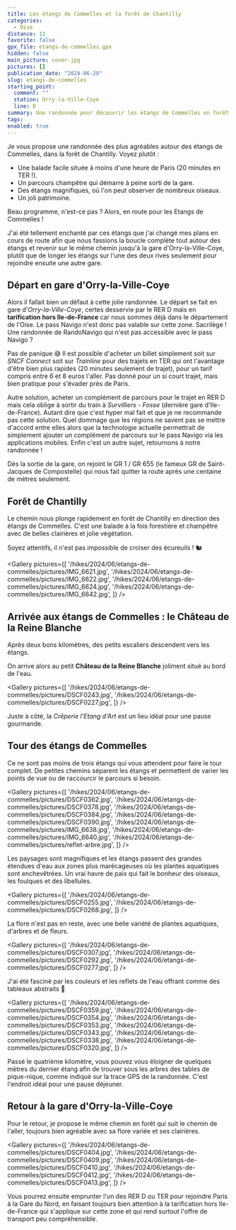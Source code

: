 ```yaml
---
title: Les étangs de Commelles et la forêt de Chantilly
categories:
  - Oise
distance: 11
favorite: false
gpx_file: etangs-de-commelles.gpx
hidden: false
main_picture: cover.jpg
pictures: []
publication_date: "2024-06-28"
slug: etangs-de-commelles
starting_point:
  comment: ""
  station: Orry-la-Ville-Coye
  line: D
summary: Une randonnée pour découvrir les étangs de Commelles en forêt de Chantilly, un véritable havre de paix pour la faune et la flore.
tags:
enabled: true
---
```


Je vous propose une randonnée des plus agréables autour des étangs de Commelles, dans la forêt de Chantilly. Voyez plutôt :

- Une balade facile située à moins d'une heure de Paris (20 minutes en TER !).
- Un parcours champêtre qui démarre à peine sorti de la gare.
- Des étangs magnifiques, où l'on peut observer de nombreux oiseaux.
- Un joli patrimoine.

Beau programme, n'est-ce pas ? Alors, en route pour les Etangs de Commelles !

J'ai été tellement enchanté par ces étangs que j'ai changé mes plans en cours de route afin que nous fassions la boucle complète tout autour des étangs et revenir sur le même chemin jusqu'à la gare d'Orry-la-Ville-Coye, plutôt que de longer les étangs sur l'une des deux rives seulement pour rejoindre ensuite une autre gare.

## Départ en gare d'Orry-la-Ville-Coye

Alors il fallait bien un défaut à cette jolie randonnée. Le départ se fait en gare d'_Orry-la-Ville-Coye_, certes desservie par le RER D mais en **tarification hors Ile-de-France** car nous sommes déjà dans le département de l'Oise. Le pass Navigo n'est donc pas valable sur cette zone. Sacrilège ! Une randonnée de RandoNavigo qui n'est pas accessible avec le pass Navigo ?

Pas de panique 😅 Il est possible d'acheter un billet simplement soit sur _SNCF Connect_ soit sur _Trainline_ pour des trajets en TER qui ont l'avantage d'être bien plus rapides (20 minutes seulement de trajet), pour un tarif compris entre 6 et 8 euros l'aller. Pas donné pour un si court trajet, mais bien pratique pour s'évader près de Paris.

Autre solution, acheter un complément de parcours pour le trajet en RER D mais cela oblige à sortir du train à _Survilliers - Fosse_ (dernière gare d'Ile-de-France). Autant dire que c'est hyper mal fait et que je ne recommande pas cette solution. Quel dommage que les régions ne savent pas se mettre d'accord entre elles alors que la technologie actuelle permettrait de simplement ajouter un complément de parcours sur le pass Navigo via les applications mobiles. Enfin c'est un autre sujet, retournons à notre randonnée !

<Picture
  src="/hikes/2024/06/etangs-de-commelles/pictures/IMG_6619.jpeg"
  caption="C'est peut-être hors tarification Navigo, mais c'est confortable et rapide !"
/>

Dès la sortie de la gare, on rejoint le GR 1 / GR 655 (le fameux GR de Saint-Jacques de Compostelle) qui nous fait quitter la route après une centaine de mètres seulement.

## Forêt de Chantilly

Le chemin nous plonge rapidement en forêt de Chantilly en direction des étangs de Commelles. C'est une balade à la fois forestière et champêtre avec de belles clairières et jolie végétation.

Soyez attentifs, il n'est pas impossible de croiser des écureuils ! 🐿️

<Gallery pictures={[
'/hikes/2024/06/etangs-de-commelles/pictures/IMG_6621.jpg',
'/hikes/2024/06/etangs-de-commelles/pictures/IMG_6622.jpg',
'/hikes/2024/06/etangs-de-commelles/pictures/IMG_6624.jpg',
'/hikes/2024/06/etangs-de-commelles/pictures/IMG_6642.jpg',
]} />

## Arrivée aux étangs de Commelles : le Château de la Reine Blanche

Après deux bons kilomètres, des petits escaliers descendent vers les étangs.

<Picture
  src="/hikes/2024/06/etangs-de-commelles/pictures/DSCF0223.jpg"
  caption="C'est par là !"
/>

On arrive alors au petit **Château de la Reine Blanche** joliment situé au bord de l'eau.

<Gallery pictures={[
'/hikes/2024/06/etangs-de-commelles/pictures/DSCF0243.jpg',
'/hikes/2024/06/etangs-de-commelles/pictures/DSCF0227.jpg',
]} />

Juste à côté, la _Crêperie l'Etang d'Art_ est un lieu idéal pour une pause gourmande.

<Picture
  src="/hikes/2024/06/etangs-de-commelles/pictures/creperie.jpg"
  caption="Une pause gourmande à la crêperie l'Etang d'Art."
/>

## Tour des étangs de Commelles

Ce ne sont pas moins de trois étangs qui vous attendent pour faire le tour complet. De petites chemins séparent les étangs et permettent de varier les points de vue ou de raccourcir le parcours si besoin.

<Picture
  src="/hikes/2024/06/etangs-de-commelles/pictures/IMG_6629.jpg"
/>

<Gallery pictures={[
'/hikes/2024/06/etangs-de-commelles/pictures/DSCF0362.jpg',
'/hikes/2024/06/etangs-de-commelles/pictures/DSCF0378.jpg',
'/hikes/2024/06/etangs-de-commelles/pictures/DSCF0384.jpg',
'/hikes/2024/06/etangs-de-commelles/pictures/DSCF0390.jpg',
'/hikes/2024/06/etangs-de-commelles/pictures/IMG_6638.jpg',
'/hikes/2024/06/etangs-de-commelles/pictures/IMG_6640.jpg',
'/hikes/2024/06/etangs-de-commelles/pictures/reflet-arbre.jpg',
]} />

Les paysages sont magnifiques et les étangs passent des grandes étendues d'eau aux zones plus marécageuses où les plantes aquatiques sont enchevêtrées. Un vrai havre de paix qui fait le bonheur des oiseaux, les foulques et des libellules.

<Gallery pictures={[
'/hikes/2024/06/etangs-de-commelles/pictures/DSCF0255.jpg',
'/hikes/2024/06/etangs-de-commelles/pictures/DSCF0268.jpg',
]} />

La flore n'est pas en reste, avec une belle variété de plantes aquatiques, d'arbres et de fleurs.

<Gallery pictures={[
'/hikes/2024/06/etangs-de-commelles/pictures/DSCF0307.jpg',
'/hikes/2024/06/etangs-de-commelles/pictures/DSCF0292.jpg',
'/hikes/2024/06/etangs-de-commelles/pictures/DSCF0277.jpg',
]} />

J'ai été fasciné par les couleurs et les reflets de l'eau offrant comme des tableaux abstraits 🎨

<Gallery pictures={[
'/hikes/2024/06/etangs-de-commelles/pictures/DSCF0359.jpg',
'/hikes/2024/06/etangs-de-commelles/pictures/DSCF0354.jpg',
'/hikes/2024/06/etangs-de-commelles/pictures/DSCF0353.jpg',
'/hikes/2024/06/etangs-de-commelles/pictures/DSCF0343.jpg',
'/hikes/2024/06/etangs-de-commelles/pictures/DSCF0338.jpg',
'/hikes/2024/06/etangs-de-commelles/pictures/DSCF0320.jpg',
]} />

Passé le quatrième kilomètre, vous pouvez vous éloigner de quelques mètres du dernier étang afin de trouver sous les arbres des tables de pique-nique, comme indiqué sur la trace GPS de la randonnée. C'est l'endroit idéal pour une pause déjeuner.

## Retour à la gare d'Orry-la-Ville-Coye

Pour le retour, je propose le même chemin en forêt qui suit le chemin de l'aller, toujours bien agréable avec sa flore variée et ses clairières.

<Gallery pictures={[
'/hikes/2024/06/etangs-de-commelles/pictures/DSCF0404.jpg',
'/hikes/2024/06/etangs-de-commelles/pictures/DSCF0409.jpg',
'/hikes/2024/06/etangs-de-commelles/pictures/DSCF0410.jpg',
'/hikes/2024/06/etangs-de-commelles/pictures/DSCF0412.jpg',
'/hikes/2024/06/etangs-de-commelles/pictures/DSCF0413.jpg',
]} />

Vous pourrez ensuite emprunter l'un des RER D ou TER pour rejoindre Paris à la Gare du Nord, en faisant toujours bien attention à la tarification hors Ile-de-France qui s'applique sur cette zone et qui rend surtout l'offre de transport peu compréhensible.
